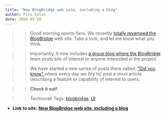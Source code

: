 ```yaml
---
title: "New BlogBridge web site, including a blog"
author: Pito Salas
date: 2005-05-10
---
```



>>

>> Good morning sports-fans. We recently [totally revamped the
BlogBridge](<http://www.blogbridge.com/>) web site. Take a look, and let me
know what you think.

>>

>> Importantly, it now includes [a group blog where the
BlogBridge](<http://www.blogbridge.com/weblog/index.html>) team posts bits of
interest to anyone interested in the project.

>>

>> We have started a new series of posts there called: ["Did you know"
](<http://www.blogbridge.com/weblog/archives/000658.html>)where every day we
(try to) post a short article describing a feature or capability of interest
to users.

>>

>> **Check it out!**

>>

>> Technorati Tags: [blogbridge](<http://technorati.com/tag/blogbridge>),
[UI](<http://technorati.com/tag/UI>)


* **Link to site:** **[New BlogBridge web site, including a blog](None)**
